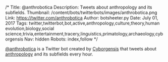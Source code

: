 /*
Title: @anthrobotica
Description: Tweets about anthropology and its subfields.
Thumbnail: /content/bots/twitterbots/images/anthrobotica.png
Link: https://twitter.com/anthrobotica
Author: botsheeter.py
Date: July 01, 2017
Tags: twitter,twitterbot,bot,active,anthropology,culture,theory,human evolution,biology,social science,trivia,entertainment,tracery,linguistics,primatology,archaeology,cyborgensis
Nav: hidden
Robots: index,follow
*/

[@anthrobotica](https://twitter.com/anthrobotica) is a Twitter bot created by [Cyborgensis](https://twitter.com/cyborgensis) that tweets about [anthropology](https://simple.wikipedia.org/wiki/Anthropology) and its subfields every hour. 
